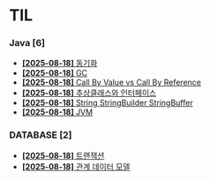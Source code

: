 # TIL
 
### Java [6]
- [**[2025-08-18]**  동기화](https://github.com/A-lass/TIL/blob/main/Java/동기화.md)
- [**[2025-08-18]**  GC](https://github.com/A-lass/TIL/blob/main/Java/GC.md)
- [**[2025-08-18]**  Call By Value vs Call By Reference](https://github.com/A-lass/TIL/blob/main/Java/Call_By_Value_vs_Call_By_Reference.md)
- [**[2025-08-18]**  추상클래스와 인터페이스](https://github.com/A-lass/TIL/blob/main/Java/추상클래스와_인터페이스.md)
- [**[2025-08-18]**  String StringBuilder StringBuffer](https://github.com/A-lass/TIL/blob/main/Java/String_StringBuilder_StringBuffer.md)
- [**[2025-08-18]**  JVM](https://github.com/A-lass/TIL/blob/main/Java/JVM.md)
### DATABASE [2]
- [**[2025-08-18]**  트랜잭션](https://github.com/A-lass/TIL/blob/main/DATABASE/트랜잭션.md)
- [**[2025-08-18]**  관계 데이터 모델](https://github.com/A-lass/TIL/blob/main/DATABASE/관계_데이터_모델.md)
